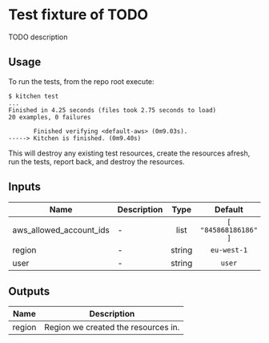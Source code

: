 Test fixture of TODO
====================
TODO description

Usage
-----

To run the tests, from the repo root execute:

```
$ kitchen test
...
Finished in 4.25 seconds (files took 2.75 seconds to load)
20 examples, 0 failures

       Finished verifying <default-aws> (0m9.03s).
-----> Kitchen is finished. (0m9.40s)
```

This will destroy any existing test resources, create the resources afresh, run the tests, report back, and destroy the resources.

<!-- BEGINNING OF PRE-COMMIT-TERRAFORM DOCS HOOK -->
## Inputs

| Name | Description | Type | Default | Required |
|------|-------------|:----:|:-----:|:-----:|
| aws\_allowed\_account\_ids | - | list | `[ "845868186186" ]` | no |
| region | - | string | `eu-west-1` | no |
| user | - | string | `user` | no |

## Outputs

| Name | Description |
|------|-------------|
| region | Region we created the resources in. |

<!-- END OF PRE-COMMIT-TERRAFORM DOCS HOOK -->
